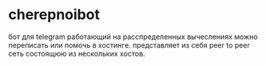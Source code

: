 # cherepnoibot
бот для telegram работающий на расспределенных вычеслениях
можно переписать или помочь в хостинге.
представляет из себя peer to peer сеть состоящюю из нескольких хостов.

